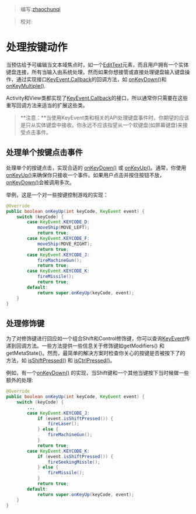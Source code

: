 > 编写:[zhaochunqi](https://github.com/zhaochunqi)

> 校对:

# 处理按键动作

当预估给予可编辑当文本域焦点时，如一个[EditText](http://developer.android.com/reference/android/widget/EditText.html)元素，而且用户拥有一个实体键盘连接，所有当输入由系统处理。然而如果你想接管或直接处理键盘输入键盘操作，通过实现接口[KeyEvent.Callback](http://developer.android.com/reference/android/view/KeyEvent.Callback.html)的回调方法，如 <a href="http://developer.android.com/reference/android/view/KeyEvent.Callback.html#onKeyDown(int, android.view.KeyEvent)">onKeyDown()</a>和<a href="http://developer.android.com/reference/android/view/KeyEvent.Callback.html#onKeyMultiple(int, int, android.view.KeyEvent)">onKeyMultiple()</a>.

Activity和View类都实现了[KeyEvent.Callback](http://developer.android.com/reference/android/view/KeyEvent.Callback.html)的接口，所以通常你只需要在这些重写回调方法来适当的扩展这些类。

>**注意：**当使用KeyEvent类和相关的API处理键盘事件时，你期望的应该是只从实体键盘中接收。你永远不应该指望从一个软键盘(如屏幕键盘)来接受点击事件。

## 处理单个按键点击事件

处理单个的按键点击，实现合适的 <a href="http://developer.android.com/reference/android/view/KeyEvent.Callback.html#onKeyDown(int, android.view.KeyEvent)">onKeyDown()</a> 或 <a href="http://developer.android.com/reference/android/view/KeyEvent.Callback.html#onKeyUp(int, android.view.KeyEvent)">onKeyUp()</a>。通常，你使用<a href="http://developer.android.com/reference/android/view/KeyEvent.Callback.html#onKeyUp(int, android.view.KeyEvent)">onKeyUp()</a>来确保你只接收一个事件。如果用户点击并按住按钮不放，<a href="http://developer.android.com/reference/android/view/KeyEvent.Callback.html#onKeyDown(int, android.view.KeyEvent)">onKeyDown()</a>会被调用多次。

举例，这是一个对一些按键控制游戏的实现：

```java
@Override
public boolean onKeyUp(int keyCode, KeyEvent event) {
    switch (keyCode) {
        case KeyEvent.KEYCODE_D:
            moveShip(MOVE_LEFT);
            return true;
        case KeyEvent.KEYCODE_F:
            moveShip(MOVE_RIGHT);
            return true;
        case KeyEvent.KEYCODE_J:
            fireMachineGun();
            return true;
        case KeyEvent.KEYCODE_K:
            fireMissile();
            return true;
        default:
            return super.onKeyUp(keyCode, event);
    }
}
```

## 处理修饰键

为了对修饰键进行回应如一个组合Shift和Control修饰键，你可以查询[KeyEvent](http://developer.android.com/reference/android/view/KeyEvent.html)传递到回调方法。一些方法提供一些信息关于修饰键如getModifiers() 和 getMetaState()。然而，最简单的解决方案时检查你关心的按键是否被按下了的方法，如 <a href="http://developer.android.com/reference/android/view/KeyEvent.html#isShiftPressed()">isShiftPressed()</a> 和 <a href="http://developer.android.com/reference/android/view/KeyEvent.html#isCtrlPressed()">isCtrlPressed()</a>。

例如，有一个<a href="http://developer.android.com/reference/android/view/KeyEvent.Callback.html#onKeyDown(int, android.view.KeyEvent)">onKeyDown()</a> 的实现，当Shift键和一个其他当键按下当时候做一些额外的处理:

```java
@Override
public boolean onKeyUp(int keyCode, KeyEvent event) {
    switch (keyCode) {
        ...
        case KeyEvent.KEYCODE_J:
            if (event.isShiftPressed()) {
                fireLaser();
            } else {
                fireMachineGun();
            }
            return true;
        case KeyEvent.KEYCODE_K:
            if (event.isShiftPressed()) {
                fireSeekingMissle();
            } else {
                fireMissile();
            }
            return true;
        default:
            return super.onKeyUp(keyCode, event);
    }
}
```
